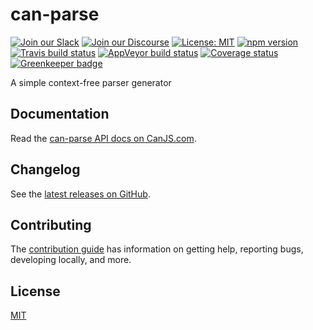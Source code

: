 # can-parse

[![Join our Slack](https://img.shields.io/badge/slack-join%20chat-611f69.svg)](https://www.bitovi.com/community/slack?utm_source=badge&utm_medium=badge&utm_campaign=pr-badge&utm_content=badge)
[![Join our Discourse](https://img.shields.io/discourse/https/forums.bitovi.com/posts.svg)](https://forums.bitovi.com/?utm_source=badge&utm_medium=badge&utm_campaign=pr-badge&utm_content=badge)
[![License: MIT](https://img.shields.io/badge/license-MIT-blue.svg)](https://github.com/canjs/can-parse/blob/master/LICENSE.md)
[![npm version](https://badge.fury.io/js/can-parse.svg)](https://www.npmjs.com/package/can-parse)
[![Travis build status](https://travis-ci.org/canjs/can-parse.svg?branch=master)](https://travis-ci.org/canjs/can-parse)
[![AppVeyor build status](https://ci.appveyor.com/api/projects/status/github/canjs/can-parse?branch=master&svg=true)](https://ci.appveyor.com/project/matthewp/can-parse)
[![Coverage status](https://coveralls.io/repos/github/canjs/can-parse/badge.svg?branch=master)](https://coveralls.io/github/canjs/can-parse?branch=master)
[![Greenkeeper badge](https://badges.greenkeeper.io/canjs/can-parse.svg)](https://greenkeeper.io/)

A simple context-free parser generator

## Documentation

Read the [can-parse API docs on CanJS.com](https://canjs.com/doc/can-parse.html).

## Changelog

See the [latest releases on GitHub](https://github.com/canjs/can-parse/releases).

## Contributing

The [contribution guide](https://github.com/canjs/can-parse/blob/master/CONTRIBUTING.md) has information on getting help, reporting bugs, developing locally, and more.

## License

[MIT](https://github.com/canjs/can-parse/blob/master/LICENSE.md)
